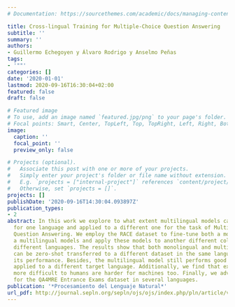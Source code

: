 ```yaml
---
# Documentation: https://sourcethemes.com/academic/docs/managing-content/

title: Cross-lingual Training for Multiple-Choice Question Answering
subtitle: ''
summary: ''
authors:
- Guillermo Echegoyen y Álvaro Rodrigo y Anselmo Peñas
tags:
- '""'
categories: []
date: '2020-01-01'
lastmod: 2020-09-16T16:30:04+02:00
featured: false
draft: false

# Featured image
# To use, add an image named `featured.jpg/png` to your page's folder.
# Focal points: Smart, Center, TopLeft, Top, TopRight, Left, Right, BottomLeft, Bottom, BottomRight.
image:
  caption: ''
  focal_point: ''
  preview_only: false

# Projects (optional).
#   Associate this post with one or more of your projects.
#   Simply enter your project's folder or file name without extension.
#   E.g. `projects = ["internal-project"]` references `content/project/deep-learning/index.md`.
#   Otherwise, set `projects = []`.
projects: []
publishDate: '2020-09-16T14:30:04.093897Z'
publication_types:
- 2
abstract: In this work we explore to what extent multilingual models can be trained
  for one language and applied to a different one for the task of Multiple Choice
  Question Answering. We employ the RACE dataset to fine-tune both a monolingual and
  a multilingual models and apply these models to another different collections in
  different languages. The results show that both monolingual and multilingual models
  can be zero-shot transferred to a different dataset in the same language maintaining
  its performance. Besides, the multilingual model still performs good when it is
  applied to a different target language. Additionally, we find that exams that are
  more difficult to humans are harder for machines too. Finally, we advance the state-of-the-art
  for the QA4MRE Entrance Exams dataset in several languages.
publication: '*Procesamiento del Lenguaje Natural*'
url_pdf: http://journal.sepln.org/sepln/ojs/ojs/index.php/pln/article/view/6274
---
```

